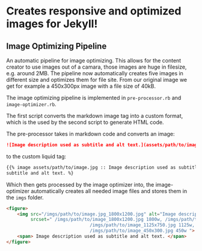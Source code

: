 # Creates responsive and optimized images for Jekyll!

## Image Optimizing Pipeline

An automatic pipeline for image optimizing. This allows for the content creator to use images out of a
camara, those images are huge in filesize, e.g. around 2MB. The pipeline now automatically creates five images in
different size and optimizes them for file site. From our original image we get for example a 450x300px image with a
file size of 40kB.

The image optimizing pipeline is implemented in `pre-processor.rb` and `image-optimizer.rb`.

The first script converts the markdown image tag into a custom format, which is the used by the second script to
generate HTML code.

The pre-processor takes in markdown code and converts an image:

```markdown
![Image description used as subtitle and alt text.](assets/path/to/image.jpg)
```

to the custom liquid tag:

```markdown
{{% image assets/path/to/image.jpg :: Image description used as subtitle and alt text. :: Image description used as
subtitle and alt text. %}
```

Which then gets processed by the image optimizer into, the image-optimizer automatically creates all needed image files
and stores them in the `imgs` folder.

```html
<figure>
    <img src="/imgs/path/to/image.jpg_1800x1200.jpg" alt="Image description used as subtitle and alt text."
         srcset=" /imgs/path/to/image_1800x1200.jpg 1800w, /imgs/path/to/image_1200x800.jpg 1200w,
                               /imgs/path/to/image_1125x750.jpg 1125w,  /imgs/path/to/image_600x400.jpg 600w,
                               /imgs/path/to/image_450x300.jpg 450w ">
    <span> Image description used as subtitle and alt text. </span>
</figure>
```
